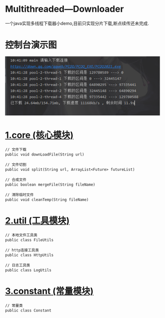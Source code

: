 # Multithreaded—Downloader
一个java实现多线程下载器小demo,目前只实现分片下载,断点续传还未完成.
# 控制台演示图
  <img src="https://github.com/Zinner2/MultithreadedDownloader/blob/master/code/src/com/jj/img/01.png" />  

# <a href="https://github.com/Zinner2/MultithreadedDownloader/tree/master/code/src/com/jj/core"/>  1.core (核心模块) </a>

    // 文件下载
    public void downLoadFile(String url)

    // 文件切割
    public void split(String url, ArrayList<Future> futureList)
    
    // 合成文件
    public boolean mergeFile(String fileName)
    
    // 清除临时文件
    public void cleanTemp(String fileName)
# <a href="https://github.com/Zinner2/MultithreadedDownloader/tree/master/code/src/com/jj/util"/>2.util (工具模块) </a>
   
    // 本地文件工具类
    public class FileUtils 
    
    // http连接工具类
    public class HttpUtils 
    
    // 日志工具类
    public class LogUtils 
# <a href="https://github.com/Zinner2/MultithreadedDownloader/tree/master/code/src/com/jj/constant"/>3.constant (常量模块) </a>
   
    // 常量类
    public class Constant

  
